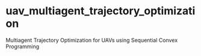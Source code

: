 # uav_multiagent_trajectory_optimization
Multiagent Trajectory Optimization for UAVs using Sequential Convex Programming
